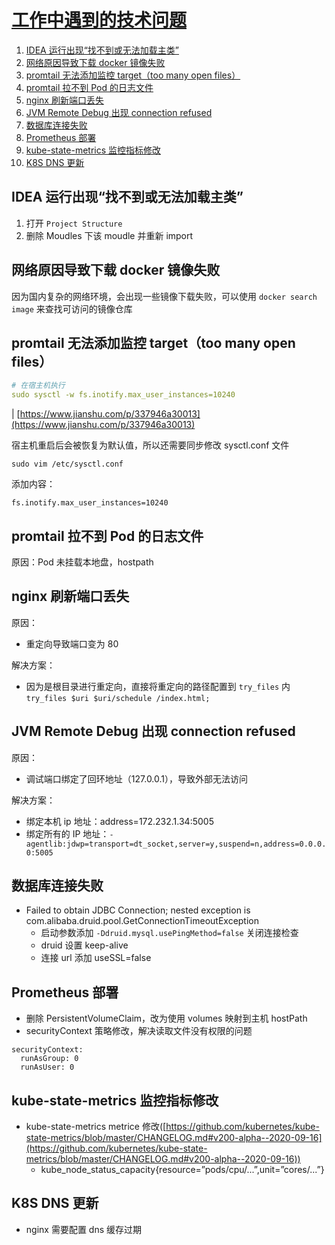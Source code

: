 # [工作中遇到的技术问题](https://github.com/GeorgeCh2/blog/issues/13)

1. [IDEA 运行出现“找不到或无法加载主类”](#idea-运行出现找不到或无法加载主类)
2. [网络原因导致下载 docker 镜像失败](#网络原因导致下载-docker-镜像失败)
3. [promtail 无法添加监控 target（too many open files）](#promtail-无法添加监控-targettoo-many-open-files)
4. [promtail 拉不到 Pod 的日志文件](#promtail-拉不到-pod-的日志文件)
5. [nginx 刷新端口丢失](#nginx-刷新端口丢失)
6. [JVM Remote Debug 出现 connection refused](#jvm-remote-debug-出现-connection-refused)
7. [数据库连接失败](#数据库连接失败)
8. [Prometheus 部署](#prometheus-部署)
9. [kube-state-metrics 监控指标修改](#kube-state-metrics-监控指标修改)
10. [K8S DNS 更新](#k8s-dns-更新)


## IDEA 运行出现“找不到或无法加载主类”

1. 打开 `Project Structure`
2. 删除 Moudles 下该 moudle 并重新 import

## 网络原因导致下载 docker 镜像失败

因为国内复杂的网络环境，会出现一些镜像下载失败，可以使用 `docker search image` 来查找可访问的镜像仓库

## promtail 无法添加监控 target（too many open files）

```yaml
# 在宿主机执行
sudo sysctl -w fs.inotify.max_user_instances=10240
```

| [https://www.jianshu.com/p/337946a30013](https://www.jianshu.com/p/337946a30013)

宿主机重启后会被恢复为默认值，所以还需要同步修改 sysctl.conf 文件

`sudo vim /etc/sysctl.conf`

添加内容：

`fs.inotify.max_user_instances=10240`

## promtail 拉不到 Pod 的日志文件

原因：Pod 未挂载本地盘，hostpath

## nginx 刷新端口丢失

原因：

- 重定向导致端口变为 80

解决方案：

- 因为是根目录进行重定向，直接将重定向的路径配置到 `try_files` 内  
   `try_files $uri $uri/schedule /index.html;`

## JVM Remote Debug 出现 connection refused

原因：

- 调试端口绑定了回环地址（127.0.0.1），导致外部无法访问

解决方案：

- 绑定本机 ip 地址：address=172.232.1.34:5005
- 绑定所有的 IP 地址：`-agentlib:jdwp=transport=dt_socket,server=y,suspend=n,address=0.0.0.0:5005`

## 数据库连接失败

- Failed to obtain JDBC Connection; nested exception is com.alibaba.druid.pool.GetConnectionTimeoutException
  - 启动参数添加 `-Ddruid.mysql.usePingMethod=false` 关闭连接检查
  - druid 设置 keep-alive
  - 连接 url 添加 useSSL=false

## Prometheus 部署

- 删除 PersistentVolumeClaim，改为使用 volumes 映射到主机 hostPath
- securityContext 策略修改，解决读取文件没有权限的问题

```
securityContext:
  runAsGroup: 0
  runAsUser: 0
```

## kube-state-metrics 监控指标修改

- kube-state-metrics metrice 修改([https://github.com/kubernetes/kube-state-metrics/blob/master/CHANGELOG.md#v200-alpha--2020-09-16](https://github.com/kubernetes/kube-state-metrics/blob/master/CHANGELOG.md#v200-alpha--2020-09-16))
  - kube_node_status_capacity{resource=”pods/cpu/...”,unit=”cores/...”}

## K8S DNS 更新

- nginx 需要配置 dns 缓存过期
